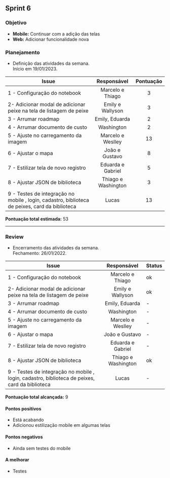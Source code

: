 ## Sprint 6

### Objetivo

- **Mobile:** Continuar com a adição das telas
- **Web:** Adicionar funcionalidade nova

### Planejamento

- Definição das atividades da semana.  
  Início em 19/01/2023.

| **Issue**                                                                                      |   **Responsável**   | **Pontuação** |
| ---------------------------------------------------------------------------------------------- | :-----------------: | :-----------: |
| 1 - Configuração do notebook                                                                   |  Marcelo e Thiago   |       3       |
| 2- Adicionar modal de adicionar peixe na tela de listagem de peixe                             |  Emily e Wallyson   |       3       |
| 3 - Arrumar roadmap                                                                            |   Emily, Eduarda    |       2       |
| 4 - Arrumar documento de custo                                                                 |     Washington      |       2       |
| 5 - Ajuste no carregamento da imagem                                                           |  Marcelo e Weslley  |      13       |
| 6 - Ajustar o mapa                                                                             |   João e Gustavo    |       8       |
| 7 - Estilizar tela de novo registro                                                            |  Eduarda e Gabriel  |       5       |
| 8 - Ajustar JSON de biblioteca                                                                 | Thiago e Washington |       3       |
| 9 - Testes de integração no mobile , login, cadastro, biblioteca de peixes, card da biblioteca |        Lucas        |      13       |

**Pontuação total estimada:** 53

---

### Review

- Encerramento das atividades da semana.  
  Fechamento: 26/01/2022.

| **Issue**                                                                                      |   **Responsável**   | **Status** |
| ---------------------------------------------------------------------------------------------- | :-----------------: | ---------- |
| 1 - Configuração do notebook                                                                   |  Marcelo e Thiago   | ok         |
| 2- Adicionar modal de adicionar peixe na tela de listagem de peixe                             |  Emily e Wallyson   | ok         |
| 3 - Arrumar roadmap                                                                            |   Emily, Eduarda    | -          |
| 4 - Arrumar documento de custo                                                                 |     Washington      | -          |
| 5 - Ajuste no carregamento da imagem                                                           |  Marcelo e Weslley  | -          |
| 6 - Ajustar o mapa                                                                             |   João e Gustavo    | -          |
| 7 - Estilizar tela de novo registro                                                            |  Eduarda e Gabriel  | -          |
| 8 - Ajustar JSON de biblioteca                                                                 | Thiago e Washington | ok         |
| 9 - Testes de integração no mobile , login, cadastro, biblioteca de peixes, card da biblioteca |        Lucas        | -          |

**Pontuação total alcançada:** 9

#### Pontos positivos

- Está acabando
- Adicionou estilização mobile em algumas telas

#### Pontos negativos

- Ainda sem testes do mobile

#### A melhorar

- Testes
